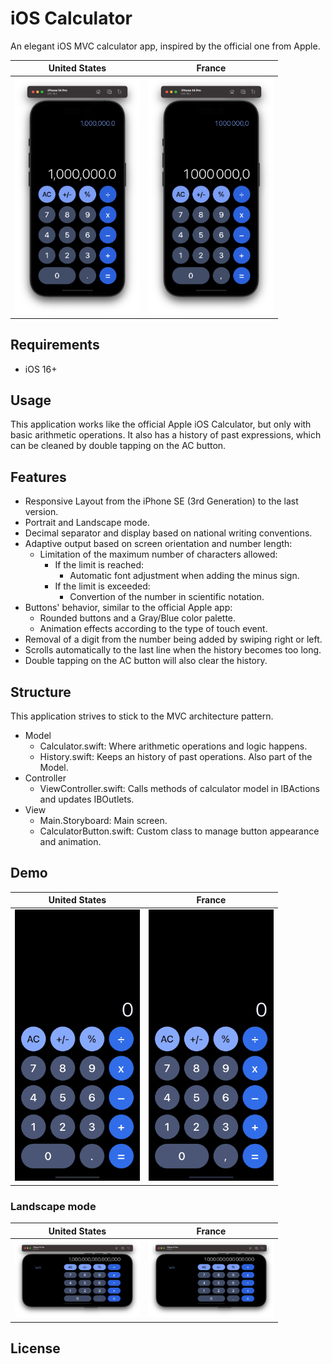 #  iOS Calculator 

An elegant iOS MVC calculator app, inspired by the official one from Apple.

|United States|France|
|--|--|
|<img src="https://github.com/SylvainDruaux/Calculator/blob/dev/Resources/iPhone-14-Pro-Portrait-USA.png" width="200">|<img src="https://github.com/SylvainDruaux/Calculator/blob/dev/Resources/iPhone-14-Pro-Portrait-FRA.png" width="200">|

## Requirements

* iOS 16+

## Usage

This application works like the official Apple iOS Calculator, but only with basic arithmetic operations.
It also has a history of past expressions, which can be cleaned by double tapping on the AC button.

## Features

* Responsive Layout from the iPhone SE (3rd Generation) to the last version.
* Portrait and Landscape mode.
* Decimal separator and display based on national writing conventions.
* Adaptive output based on screen orientation and number length:
    * Limitation of the maximum number of characters allowed:
        * If the limit is reached:
            * Automatic font adjustment when adding the minus sign.
        * If the limit is exceeded:
            * Convertion of the number in scientific notation.
* Buttons' behavior, similar to the official Apple app:
	* Rounded buttons and a Gray/Blue color palette.
    * Animation effects according to the type of touch event.
* Removal of a digit from the number being added by swiping right or left.
* Scrolls automatically to the last line when the history becomes too long.
* Double tapping on the AC button will also clear the history.

## Structure

This application strives to stick to the MVC architecture pattern.
* Model
    * Calculator.swift: Where arithmetic operations and logic happens.
    * History.swift: Keeps an history of past operations. Also part of the Model.
* Controller
    * ViewController.swift: Calls methods of calculator model in IBActions and updates IBOutlets.
* View
    * Main.Storyboard: Main screen.
    * CalculatorButton.swift: Custom class to manage button appearance and animation.

## Demo

|United States|France|
|--|--|
|<img src="https://github.com/SylvainDruaux/Calculator/blob/dev/Resources/Demo-iPhone-14-Pro-Portrait-USA.gif" width="200">|<img src="https://github.com/SylvainDruaux/Calculator/blob/dev/Resources/Demo-iPhone-14-Pro-Portrait-FRA.gif" width="200">|

### Landscape mode

|United States|France|
|--|--|
|<img src="https://github.com/SylvainDruaux/Calculator/blob/dev/Resources/iPhone-14-Pro-Landscape-USA.png" width="200">|<img src="https://github.com/SylvainDruaux/Calculator/blob/dev/Resources/iPhone-14-Pro-Landscape-FRA.png" width="200">|


## License

